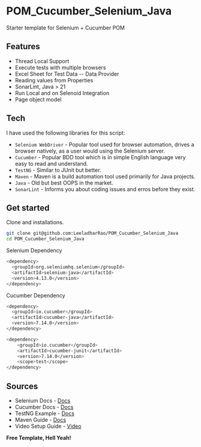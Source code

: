# POM_Cucumber_Selenium_Java

Starter template for Selenium + Cucumber POM


## Features

- Thread Local Support 
- Execute tests with multiple browsers
- Excel Sheet for Test Data -- Data Provider
- Reading values from Properties
- SonarLint, Java > 21
- Run Local and on Selenoid Integration
- Page object model


## Tech

I have used the following libraries for this script:

- `Selenium WebDriver` - Popular tool used for browser automation, drives a browser natively, as a user would using the Selenium server.
- `Cucumber` - Popular BDD tool which is in simple English language very easy to read and understand.
- `TestNG` - Similar to JUnit but better.
- `Maven` - Maven is a build automation tool used primarily for Java projects.
- `Java` - Old but best OOPS in the market.
- `SonarLint` - Informs you about coding issues and erros before they exist.


## Get started

Clone and installations.

```sh
git clone git@github.com:LeeladharRao/POM_Cucumber_Selenium_Java
cd POM_Cucumber_Selenium_Java
```

Selenium Dependency

```sh
<dependency>
  <groupId>org.seleniumhq.selenium</groupId>
  <artifactId>selenium-java</artifactId>
  <version>4.13.0</version>
</dependency>
```

Cucumber Dependency

```sh
<dependency>
  <groupId>io.cucumber</groupId>
  <artifactId>cucumber-java</artifactId>
  <version>7.14.0</version>
</dependency>

<dependency>
    <groupId>io.cucumber</groupId>
    <artifactId>cucumber-junit</artifactId>
    <version>7.14.0</version>
    <scope>test</scope>
</dependency>
```


## Sources

- Selenium Docs - [Docs](https://www.selenium.dev/documentation/webdriver/getting_started/)
- Cucumber Docs - [Docs](https://cucumber.io/docs/cucumber/)
- TestNG Example - [Docs](https://testng-docs.readthedocs.io/selenium/)
- Maven Guide - [Docs](https://maven.apache.org/guides/getting-started/maven-in-five-minutes.html)
- Video Setup Guide - [Video](https://www.youtube.com/watch?v=4e9vhX7ZuCw)


**Free Template, Hell Yeah!**